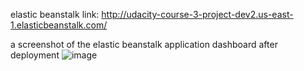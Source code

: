 elastic beanstalk link:
http://udacity-course-3-project-dev2.us-east-1.elasticbeanstalk.com/

a screenshot of the elastic beanstalk application dashboard after deployment
![image](https://github.com/user-attachments/assets/992399c8-9853-44b0-ac18-b496c84cd9c4)
